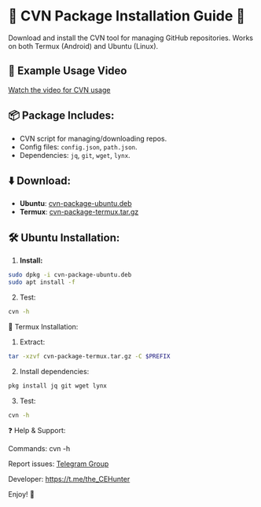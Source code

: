 # 🚀 CVN Package Installation Guide 🚀

Download and install the CVN tool for managing GitHub repositories. Works on both Termux (Android) and Ubuntu (Linux).

## 📼 Example Usage Video
[Watch the video for CVN usage](https://t.me/cvnertnc/158)

## 📦 Package Includes:
- CVN script for managing/downloading repos.
- Config files: `config.json`, `path.json`.
- Dependencies: `jq`, `git`, `wget`, `lynx`.

## ⬇️ Download:
- **Ubuntu**: [cvn-package-ubuntu.deb](https://github.com/cvnertnc/cvn/releases/latest)
- **Termux**: [cvn-package-termux.tar.gz](https://github.com/cvnertnc/cvn/releases/latest)

## 🛠️ Ubuntu Installation:
1. **Install:**
```bash
sudo dpkg -i cvn-package-ubuntu.deb
sudo apt install -f
```

2. Test:

```bash
cvn -h
```

📱 Termux Installation:

1. Extract:

```bash
tar -xzvf cvn-package-termux.tar.gz -C $PREFIX
```

2. Install dependencies:

```bash
pkg install jq git wget lynx
```

3. Test:

```bash
cvn -h
```

❓ Help & Support:

Commands: cvn -h

Report issues: [Telegram Group](https://t.me/cvnertnc_chat)

Developer: https://t.me/the_CEHunter

Enjoy! 🎉
